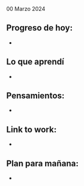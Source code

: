 00 Marzo 2024

## Progreso de hoy:
- 
## Lo que aprendí 
- 
## **Pensamientos**:
- 
## Link to work: 
- 
## Plan para mañana: 
- 
